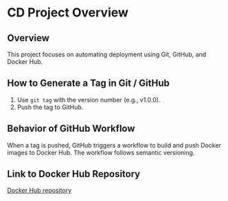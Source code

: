 # CD Project Overview

## Overview
This project focuses on automating deployment using Git, GitHub, and Docker Hub.

## How to Generate a Tag in Git / GitHub
1. Use `git tag` with the version number (e.g., v1.0.0).
2. Push the tag to GitHub.

## Behavior of GitHub Workflow
When a tag is pushed, GitHub triggers a workflow to build and push Docker images to Docker Hub. The workflow follows semantic versioning.

## Link to Docker Hub Repository
[Docker Hub repository](https://hub.docker.com/repository/docker/rbuck263/project4-image)

